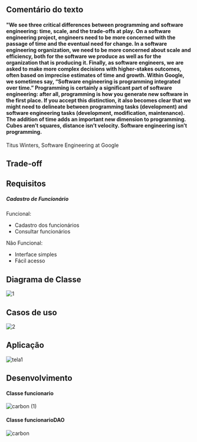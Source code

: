 ## Comentário do texto
#### "We see three critical differences between programming and software engineering: time, scale, and the trade-offs at play. On a software engineering project, engineers need to be more concerned with the passage of time and the eventual need for change. In a software engineering organization, we need to be more concerned about scale and efficiency, both for the software we produce as well as for the organization that is producing it. Finally, as software engineers, we are asked to make more complex decisions with higher-stakes outcomes, often based on imprecise estimates of time and growth. Within Google, we sometimes say, “Software engineering is programming integrated over time.” Programming is certainly a significant part of software engineering: after all, programming is how you generate new software in the first place. If you accept this distinction, it also becomes clear that we might need to delineate between programming tasks (development) and software engineering tasks (development, modification, maintenance). The addition of time adds an important new dimension to programming. Cubes aren’t squares, distance isn’t velocity. Software engineering isn’t programming.

Titus Winters, Software Engineering at Google

>
## Trade-off

## Requisitos 
##### Cadastro de Funcionário 

Funcional:
- Cadastro dos funcionários
- Consultar funcionários 

Não Funcional:
- Interface simples
- Fácil acesso 

## Diagrama de Classe

![1](https://user-images.githubusercontent.com/90811047/203976567-1791e6b5-e9b9-453c-9e83-67e51446c1b2.png)

## Casos de uso
![2](https://user-images.githubusercontent.com/90811047/203976474-b850107e-2509-4a43-b91f-89bd7dcfc133.png)


## Aplicação
  ![tela1](https://user-images.githubusercontent.com/90811047/203880090-2c98b271-73d7-4c38-a772-e1050897ab69.jpg)
## Desenvolvimento
#### Classe funcionario
![carbon (1)](https://user-images.githubusercontent.com/90811047/203880706-d0ae91a5-6226-47db-bff8-d9856f76d576.png)
#### Classe funcionarioDAO
![carbon](https://user-images.githubusercontent.com/90811047/203880838-f7e9654f-e6fa-44a1-a5f6-e1b9010414dd.png)
